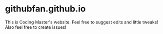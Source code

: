# githubfan.github.io
This is Coding Master's website. Feel free to suggest edits and little tweaks! Also feel free to create issues!
